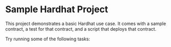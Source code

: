 # Sample Hardhat Project

This project demonstrates a basic Hardhat use case. It comes with a sample contract, a test for that contract, and a script that deploys that contract.

Try running some of the following tasks:






